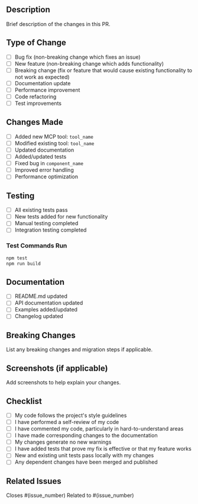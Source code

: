 ## Description

Brief description of the changes in this PR.

## Type of Change

- [ ] Bug fix (non-breaking change which fixes an issue)
- [ ] New feature (non-breaking change which adds functionality)
- [ ] Breaking change (fix or feature that would cause existing functionality to not work as expected)
- [ ] Documentation update
- [ ] Performance improvement
- [ ] Code refactoring
- [ ] Test improvements

## Changes Made

- [ ] Added new MCP tool: `tool_name`
- [ ] Modified existing tool: `tool_name`
- [ ] Updated documentation
- [ ] Added/updated tests
- [ ] Fixed bug in `component_name`
- [ ] Improved error handling
- [ ] Performance optimization

## Testing

- [ ] All existing tests pass
- [ ] New tests added for new functionality
- [ ] Manual testing completed
- [ ] Integration testing completed

### Test Commands Run
```bash
npm test
npm run build
```

## Documentation

- [ ] README.md updated
- [ ] API documentation updated
- [ ] Examples added/updated
- [ ] Changelog updated

## Breaking Changes

List any breaking changes and migration steps if applicable.

## Screenshots (if applicable)

Add screenshots to help explain your changes.

## Checklist

- [ ] My code follows the project's style guidelines
- [ ] I have performed a self-review of my code
- [ ] I have commented my code, particularly in hard-to-understand areas
- [ ] I have made corresponding changes to the documentation
- [ ] My changes generate no new warnings
- [ ] I have added tests that prove my fix is effective or that my feature works
- [ ] New and existing unit tests pass locally with my changes
- [ ] Any dependent changes have been merged and published

## Related Issues

Closes #(issue_number)
Related to #(issue_number)